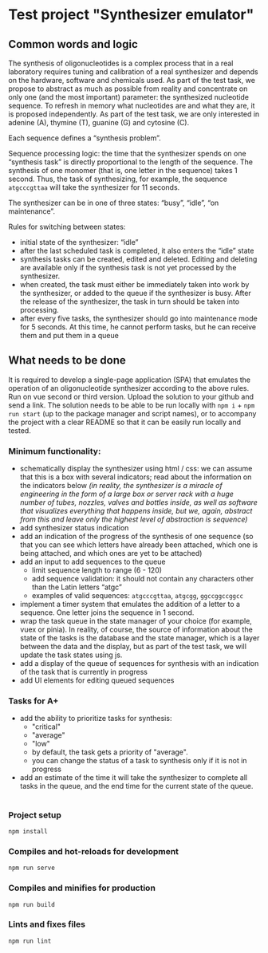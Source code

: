 # Test project "Synthesizer emulator"

## Common words and logic
The synthesis of oligonucleotides is a complex process that in a real laboratory requires tuning and calibration of a real synthesizer and depends on the hardware, software and chemicals used. As part of the test task, we propose to abstract as much as possible from reality and concentrate on only one (and the most important) parameter: the synthesized nucleotide sequence. To refresh in memory what nucleotides are and what they are, it is proposed independently. As part of the test task, we are only interested in adenine (A), thymine (T), guanine (G) and cytosine (C).

Each sequence defines a “synthesis problem”.

Sequence processing logic: the time that the synthesizer spends on one “synthesis task” is directly proportional to the length of the sequence. The synthesis of one monomer (that is, one letter in the sequence) takes 1 second.
Thus, the task of synthesizing, for example, the sequence `atgcccgttaa` will take the synthesizer for 11 seconds.

The synthesizer can be in one of three states: “busy”, “idle”, “on maintenance”.

Rules for switching between states:
- initial state of the synthesizer: “idle”
- after the last scheduled task is completed, it also enters the “idle” state
- synthesis tasks can be created, edited and deleted. Editing and deleting are available only if the synthesis task is not yet processed by the synthesizer.
- when created, the task must either be immediately taken into work by the synthesizer, or added to the queue if the synthesizer is busy. After the release of the synthesizer, the task in turn should be taken into processing.
- after every five tasks, the synthesizer should go into maintenance mode for 5 seconds. At this time, he cannot perform tasks, but he can receive them and put them in a queue

## What needs to be done
It is required to develop a single-page application (SPA) that emulates the operation of an oligonucleotide synthesizer according to the above rules. Run on vue second or third version. Upload the solution to your github and send a link. The solution needs to be able to be run locally with `npm i` + `npm run start` (up to the package manager and script names), or to accompany the project with a clear README so that it can be easily run locally and tested.

### Minimum functionality:
- schematically display the synthesizer using html / css: we can assume that this is a box with several indicators; read about the information on the indicators below *(in reality, the synthesizer is a miracle of engineering in the form of a large box or server rack with a huge number of tubes, nozzles, valves and bottles inside, as well as software that visualizes everything that happens inside, but we, again, abstract from this and leave only the highest level of abstraction is sequence)*
- add synthesizer status indication
- add an indication of the progress of the synthesis of one sequence (so that you can see which letters have already been attached, which one is being attached, and which ones are yet to be attached)
- add an input to add sequences to the queue
  - limit sequence length to range (6 - 120)
  - add sequence validation: it should not contain any characters other than the Latin letters “atgc”
  - examples of valid sequences: `atgcccgttaa`, `atgcgg`, `ggccggccggcc`
- implement a timer system that emulates the addition of a letter to a sequence. One letter joins the sequence in 1 second.
- wrap the task queue in the state manager of your choice (for example, vuex or pinia). In reality, of course, the source of information about the state of the tasks is the database and the state manager, which is a layer between the data and the display, but as part of the test task, we will update the task states using js.
- add a display of the queue of sequences for synthesis with an indication of the task that is currently in progress
- add UI elements for editing queued sequences

### Tasks for A+
- add the ability to prioritize tasks for synthesis:
  - "critical"
  - "average"
  - "low"
  - by default, the task gets a priority of "average".
  - you can change the status of a task to synthesis only if it is not in progress
- add an estimate of the time it will take the synthesizer to complete all tasks in the queue, and the end time for the current state of the queue.

# 

###  Project setup
```
npm install
```

### Compiles and hot-reloads for development
```
npm run serve
```

### Compiles and minifies for production
```
npm run build
```

### Lints and fixes files
```
npm run lint
```
